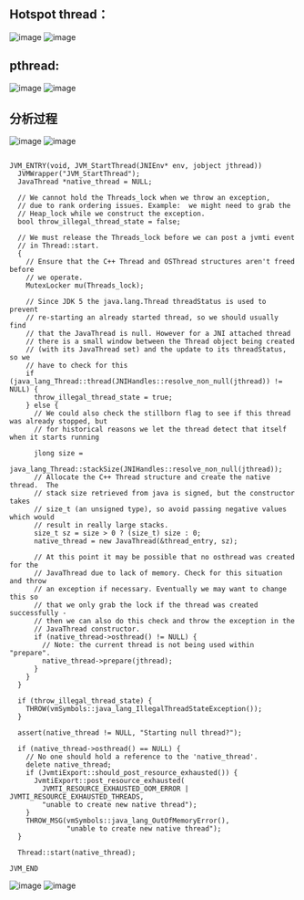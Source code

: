 ## Hotspot thread：
![image](https://user-images.githubusercontent.com/12244316/88048714-6a6ff600-cb86-11ea-8247-7e1d8d643776.png)
![image](https://user-images.githubusercontent.com/12244316/88048560-1ebd4c80-cb86-11ea-9e06-cf4b4c80742f.png)

## pthread:
![image](https://user-images.githubusercontent.com/12244316/88048814-94c1b380-cb86-11ea-9585-2828b25032e0.png)
![image](https://user-images.githubusercontent.com/12244316/88048908-bae75380-cb86-11ea-884c-982d5ee4bd32.png)


## 分析过程
![image](https://user-images.githubusercontent.com/12244316/88126989-4a334c00-cc05-11ea-8235-9a134aeb435b.png)
![image](https://user-images.githubusercontent.com/12244316/88128384-68e71200-cc08-11ea-8e72-1ba76aab5879.png)


```

JVM_ENTRY(void, JVM_StartThread(JNIEnv* env, jobject jthread))
  JVMWrapper("JVM_StartThread");
  JavaThread *native_thread = NULL;

  // We cannot hold the Threads_lock when we throw an exception,
  // due to rank ordering issues. Example:  we might need to grab the
  // Heap_lock while we construct the exception.
  bool throw_illegal_thread_state = false;

  // We must release the Threads_lock before we can post a jvmti event
  // in Thread::start.
  {
    // Ensure that the C++ Thread and OSThread structures aren't freed before
    // we operate.
    MutexLocker mu(Threads_lock);

    // Since JDK 5 the java.lang.Thread threadStatus is used to prevent
    // re-starting an already started thread, so we should usually find
    // that the JavaThread is null. However for a JNI attached thread
    // there is a small window between the Thread object being created
    // (with its JavaThread set) and the update to its threadStatus, so we
    // have to check for this
    if (java_lang_Thread::thread(JNIHandles::resolve_non_null(jthread)) != NULL) {
      throw_illegal_thread_state = true;
    } else {
      // We could also check the stillborn flag to see if this thread was already stopped, but
      // for historical reasons we let the thread detect that itself when it starts running

      jlong size =
             java_lang_Thread::stackSize(JNIHandles::resolve_non_null(jthread));
      // Allocate the C++ Thread structure and create the native thread.  The
      // stack size retrieved from java is signed, but the constructor takes
      // size_t (an unsigned type), so avoid passing negative values which would
      // result in really large stacks.
      size_t sz = size > 0 ? (size_t) size : 0;
      native_thread = new JavaThread(&thread_entry, sz);

      // At this point it may be possible that no osthread was created for the
      // JavaThread due to lack of memory. Check for this situation and throw
      // an exception if necessary. Eventually we may want to change this so
      // that we only grab the lock if the thread was created successfully -
      // then we can also do this check and throw the exception in the
      // JavaThread constructor.
      if (native_thread->osthread() != NULL) {
        // Note: the current thread is not being used within "prepare".
        native_thread->prepare(jthread);
      }
    }
  }

  if (throw_illegal_thread_state) {
    THROW(vmSymbols::java_lang_IllegalThreadStateException());
  }

  assert(native_thread != NULL, "Starting null thread?");

  if (native_thread->osthread() == NULL) {
    // No one should hold a reference to the 'native_thread'.
    delete native_thread;
    if (JvmtiExport::should_post_resource_exhausted()) {
      JvmtiExport::post_resource_exhausted(
        JVMTI_RESOURCE_EXHAUSTED_OOM_ERROR | JVMTI_RESOURCE_EXHAUSTED_THREADS,
        "unable to create new native thread");
    }
    THROW_MSG(vmSymbols::java_lang_OutOfMemoryError(),
              "unable to create new native thread");
  }

  Thread::start(native_thread);

JVM_END

```


![image](https://user-images.githubusercontent.com/12244316/88134828-3cd38d00-cc18-11ea-9208-53456134dc4b.png)
![image](https://user-images.githubusercontent.com/12244316/88134777-1dd4fb00-cc18-11ea-9e3e-058c21ca5a60.png)

